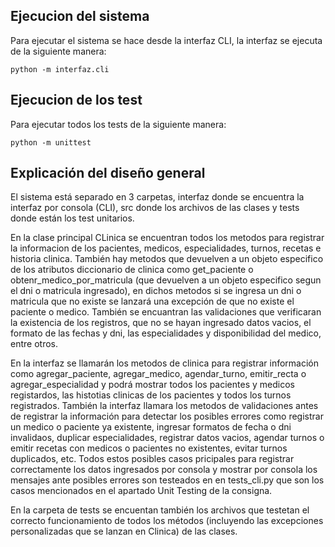 ## Ejecucion del sistema
Para ejecutar el sistema se hace desde la interfaz CLI, la interfaz se ejecuta de la siguiente manera:

```text
python -m interfaz.cli
```

## Ejecucion de los test
Para ejecutar todos los tests de la siguiente manera:

```text
python -m unittest
```

## Explicación del diseño general

El sistema está separado en 3 carpetas, interfaz donde se encuentra la interfaz por consola (CLI), src donde los archivos de las clases y tests donde están los test unitarios.

En la clase principal CLinica se encuentran todos los metodos para registrar la informacion de los pacientes, medicos, especialidades, turnos, recetas e historia clinica. También hay metodos que devuelven a un objeto especifico de los atributos diccionario de clinica como get_paciente o obtenr_medico_por_matricula (que devuelven a un objeto especifico segun el dni o matricula ingresado), en dichos metodos si se ingresa un dni o matricula que no existe se lanzará una excepción de que no existe el paciente o medico. También se encuantran las validaciones que verificaran la existencia de los registros, que no se hayan ingresado datos vacios, el formato de las fechas y dni, las especialidades y disponibilidad del medico, entre otros.

En la interfaz se llamarán los metodos de clinica para registrar información como agregar_paciente, agregar_medico, agendar_turno, emitir_recta o agregar_especialidad y podrá mostrar todos los pacientes y medicos registardos, las histotias clinicas de los pacientes y todos los turnos registrados. También la interfaz llamara los metodos de validaciones antes de registrar la información para detectar los posibles errores como registrar un medico o paciente ya existente, ingresar formatos de fecha o dni invalidaos, duplicar especialidades, registrar datos vacios, agendar turnos o emitir recetas con medicos o pacientes no existentes, evitar turnos duplicados, etc. Todos estos posibles casos pricipales para registrar correctamente los datos ingresados por consola y mostrar por consola los mensajes ante posibles errores son testeados en en tests_cli.py que son los casos mencionados en el apartado Unit Testing de la consigna.

En la carpeta de tests se encuentan también los archivos que testetan el correcto funcionamiento de todos los métodos (incluyendo las excepciones personalizadas que se lanzan en Clinica) de las clases. 
